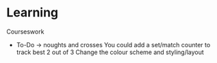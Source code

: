 # Learning
Courseswork


* To-Do -> noughts and crosses
You could add a set/match counter to track best 2 out of 3
Change the colour scheme and styling/layout
